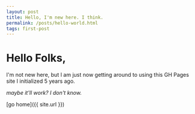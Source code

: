 ```yaml
---
layout: post
title: Hello, I'm new here. I think.
permalink: /posts/hello-world.html
tags: first-post
---
```


# Hello Folks,

I'm not new here, but I am just now getting around to using this GH Pages site I initialized 5 years ago.

*maybe it'll work? I don't know.*

[go home]({{ site.url }})